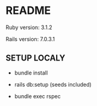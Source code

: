 # README

Ruby version: 3.1.2

Rails version: 7.0.3.1


## SETUP LOCALY

  - bundle install
  
  - rails db:setup (seeds included)

  - bundle exec rspec
